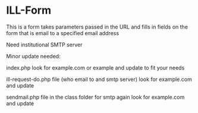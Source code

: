 # ILL-Form
This is a form takes parameters passed in the URL and fills in fields on the form that is email to a specified email address

Need institutional SMTP server

Minor update needed:

  index.php look for example.com or example and update to fit your needs
  
  ill-request-do.php file (who email to and smtp server) look for example.com and update
  
  sendmail.php file in the class folder for smtp again look for example.com and update
